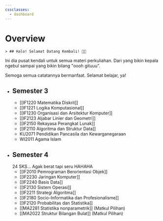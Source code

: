 ```yaml
---
cssclasses:
  - dashboard
---
```

# Overview
`> ## Halo! Selamat Datang Kembali! 👋🧠` 

Ini dia pusat kendali untuk semua materi perkuliahan. Dari yang bikin kepala ngebul sampai yang bikin bilang "oooh gituuu".

Semoga semua catatannya bermanfaat. Selamat belajar, ya!
- ## Semester 3
	- [[IF1220 Matematika Diskrit]]
	- [[IF1221 Logika Komputasional]]
	- [[IF1230 Organisasi dan Arsitektur Komputer]]
	- [[IF2123 Aljabar Linier dan Geometri]]
	- [[IF2150 Rekayasa Perangkat Lunak]]
	- [[IF2110 Algoritma dan Struktur Data]]
	- KU2071 Pendidikan Pancasila dan Kewarganegaraan
	- WI2011 Agama Islam
- ## Semester 4
	24 SKS... Agak berat tapi seru HAHAHA
	- [[IF2010 Pemrograman Berorientasi Objek]]
	- [[IF2230 Jaringan Komputer]]
	- [[IF2240 Basis Data]]
	- [[IF2130 Sistem Operasi]]
	- [[IF2211 Strategi Algoritma]]
	- [[IF2180 Socio-Informatika dan Profesionalisme]]
	- [[IF2120 Probabilitas dan Statistika]]
	- [[MA2281 Statistika nonparametrik]] (Matkul Pilihan)
	- [[MA2022 Struktur Bilangan Bulat]] (Matkul Pilihan)
